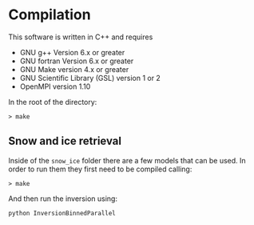 
# Compilation

This software is written in C++ and requires

- GNU g++ Version 6.x or greater
- GNU fortran Version 6.x or greater
- GNU Make version 4.x or greater
- GNU Scientific Library (GSL) version 1 or 2
- OpenMPI version 1.10

In the root of the directory:
```
> make 
```

## Snow and ice retrieval

Inside of the `snow_ice` folder there are a few models that can be used. In order to run them they first need to be compiled calling:
```
> make
```

And then run the inversion using:
```
python InversionBinnedParallel
```


